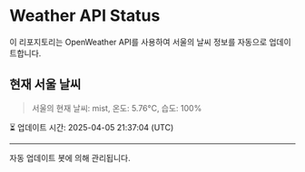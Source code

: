 
# Weather API Status

이 리포지토리는 OpenWeather API를 사용하여 서울의 날씨 정보를 자동으로 업데이트합니다.

## 현재 서울 날씨
> 서울의 현재 날씨: mist, 온도: 5.76°C, 습도: 100%

⏳ 업데이트 시간: 2025-04-05 21:37:04 (UTC)

---
자동 업데이트 봇에 의해 관리됩니다.
